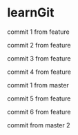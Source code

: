 # learnGit
commit 1 from feature

commit 2 from feature

commit 3 from feature

commit 4 from feature

commit 1 from master

commit 5 from feature 

commit 6 from feature

commit from master 2
